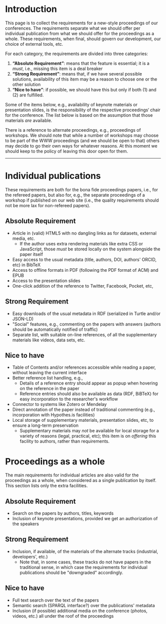 # Introduction

This page is to collect the requirements for a new-style proceedings of our conferences. The requirements separate what we should offer per individual publication from what we should offer for the proceedings as a whole. These requirements, when final, should govern our development, our choice of external tools, etc.

For each category, the requirements are divided into three categories:

1. **“Absolute Requirement”**: means that the feature is essential; it is a *must*, i.e., missing this item is a deal breaker
2. **“Strong Requirement”**: means that, if we have several possible solutions, availability of this item may be a reason to choose one or the other solution
3. **“Nice to have”**: if possible, we should have this but only if both (1) and (2) are fulfilled.

Some of the items below, e.g., availability of keynote materials or presentation slides, is the responsibility of the respective proceedings‘ chair for the conference. The list below is based on the assumption that those materials *are* available. 

There is a reference to alternate proceedings, e.g., proceedings of workshops. We should note that while a number of workshops may choose to be part of the WWW proceedings (and we should be open to that) others may decide to go their own ways for whatever reasons. At this moment we should keep to the policy of leaving this door open for them.

---

# Individual publications

These requirements are both for the bona fide proceedings papers, i.e., for the refereed papers, but also for, e.g., the separate proceedings of a workshop if published on our web site (i.e., the quality requirements should not be more lax for non-refereed papers).

## Absolute Requirement
* Article in (valid) HTML5 with no dangling links as for datasets, external media, etc.
	* If the author uses extra rendering materials like extra CSS or JavaScript, those *must* be stored locally on the system alongside the paper itself
* Easy access to the usual metadata (title, authors, DOI, authors' ORCID, etc) in BibTeX
* Access to offline formats in PDF (following the PDF format of ACM) and EPUB
* Access to the presentation slides
* One-click addition of the reference to Twitter, Facebook, Pocket, etc,

## Strong Requirement
* Easy downloads of the usual metadata in RDF (serialized in Turtle and/or JSON-LD)
* "Social" features, e.g., commenting on the papers with answers (authors should be automatically notified of traffic)
* Separate list, with suitable on-line references, of all the supplementary materials like videos, data sets, etc.

## Nice to have
* Table of Contents and/or references accessible while reading a paper, without leaving the current interface
* Better reference list handling, e.g.,
	* Details of a reference entry should appear as popup when hovering on the reference in the paper
	* Reference entries should also be available as data (RDF, BiBTeX) for easy incorporation to the researcher's workflow
* Connector to systems like Zotero or Mendelay
* Direct annotation of the paper instead of traditional commenting (e.g., incorporation with Hypothes.is facilities)
* Local storage of supplementary materials, presentation slides, etc, to ensure a long-term preservation
	* Supplementary materials may *not* be available for local storage for a variety of reasons (legal, practical, etc); this item is on *offering* this facility to authors, rather than requirements. 

# Proceedings as a whole

The main requirements for individual articles are also valid for the proceedings as a whole, when considered as a single publication by itself. This section lists only the extra facilities.

## Absolute Requirement
* Search on the papers by authors, titles, keywords
* Inclusion of keynote presentations, provided we get an authorization of the speakers

## Strong Requirement
* Inclusion, if available, of the materials of the alternate tracks (industrial, developers', etc.)
	* Note that, in some cases, these tracks do not have papers in the traditional sense, in which case the requirements for individual publications should be "downgraded" accordingly. 


## Nice to have
* Full text search over the text of the papers
* Semantic search (SPARQL interface?) over the publications' metadata  
* Inclusion (if possible) additional media on the conference (photos, videos, etc.) all under the roof of the proceedings
